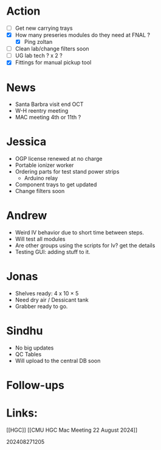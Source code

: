 # Action 
- [ ] Get new carrying trays
- [x] How many preseries modules do they need at FNAL ? 
	- [x] Ping zoltan
- [ ] Clean lab/change filters soon
- [ ] UG lab tech ? x 2 ?
- [x] Fittings for manual pickup tool

# News
- Santa Barbra visit end OCT
- W-H reentry meeting
- MAC meeting 4th or 11th ? 


# Jessica
- OGP license renewed at no charge
- Portable ionizer worker
- Ordering parts for test stand power strips
	- Arduino relay 
- Component trays to get updated
- Change filters soon

# Andrew
- Weird IV behavior due to short time between steps.
- Will test all modules
- Are other groups using the scripts for Iv?  get the details
- Testing GUI: adding stuff to it.

# Jonas
- Shelves ready: 4 x 10 × 5
- Need dry air / Dessicant tank
- Grabber ready to go.

# Sindhu
- No big updates
- QC Tables 
- Will upload to the central DB soon



# Follow-ups


# Links: 
[[HGC]]
[[CMU HGC Mac Meeting 22 August 2024]]


202408271205